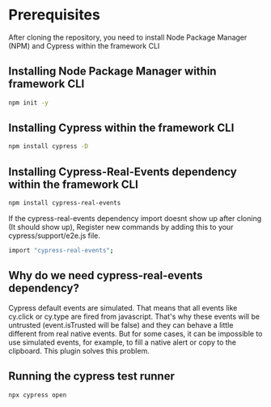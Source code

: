 # Prerequisites
After cloning the repository, you need to install Node Package Manager (NPM) and Cypress within the framework CLI

## Installing Node Package Manager within framework CLI

```bash
npm init -y
```

## Installing Cypress within the framework CLI

```bash
npm install cypress -D
```

## Installing Cypress-Real-Events dependency within the framework CLI

```bash
npm install cypress-real-events
```

If the cypress-real-events dependency import doesnt show up after cloning (It should show up), Register new commands by adding this to your cypress/support/e2e.js file.

```bash
import "cypress-real-events";
```

## Why do we need cypress-real-events dependency?
Cypress default events are simulated. That means that all events like cy.click or cy.type are fired from javascript. That's why these events will be untrusted (event.isTrusted will be false) and they can behave a little different from real native events. But for some cases, it can be impossible to use simulated events, for example, to fill a native alert or copy to the clipboard. This plugin solves this problem.

## Running the cypress test runner

```bash
npx cypress open
```
